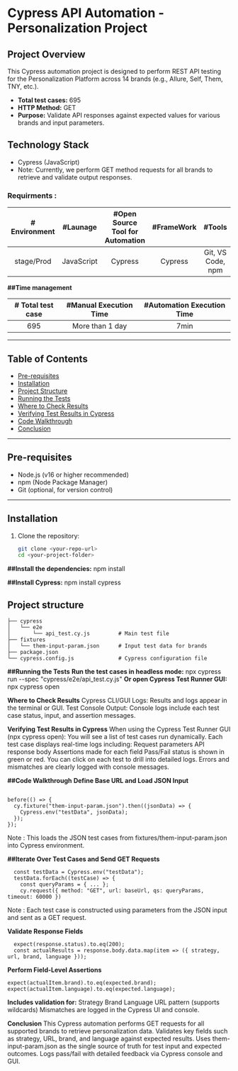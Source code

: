 # Cypress API Automation - Personalization Project

## Project Overview

This Cypress automation project is designed to perform REST API testing for the Personalization Platform across 14 brands (e.g., Allure, Self, Them, TNY, etc.).

- **Total test cases:** 695  
- **HTTP Method:** GET  
- **Purpose:** Validate API responses against expected values for various brands and input parameters.

## Technology Stack

- Cypress (JavaScript)  
- Note: Currently, we perform GET method requests for all brands to retrieve and validate output responses.

### Requirments :

| # Environment | #Launage | #Open Source Tool for Automation | #FrameWork | #Tools | 
| :---: | :---: | :---: | :---: | :---: | 
| stage/Prod | JavaScript | Cypress | Cypress | Git, VS Code, npm | 

**##Time management**

| # Total test case | #Manual Execution Time | #Automation Execution Time | 
| :---: | :---: | :---: | 
| 695 | More than 1 day | 7min | 

---

## Table of Contents

- [Pre-requisites](#pre-requisites)  
- [Installation](#installation)  
- [Project Structure](#project-structure)  
- [Running the Tests](#running-the-tests)  
- [Where to Check Results](#where-to-check-results)  
- [Verifying Test Results in Cypress](#verifying-test-results-in-cypress)  
- [Code Walkthrough](#code-walkthrough)  
- [Conclusion](#conclusion)  

---

## Pre-requisites

- Node.js (v16 or higher recommended)  
- npm (Node Package Manager)  
- Git (optional, for version control)  

---

## Installation

1. Clone the repository:

   ```bash
   git clone <your-repo-url>
   cd <your-project-folder>
   
**##Install the dependencies:**
npm install

**##Install Cypress:**
npm install cypress

## Project structure 
```
├── cypress
│   └── e2e
│       └── api_test.cy.js         # Main test file
├── fixtures
│   └── them-input-param.json      # Input test data for brands
├── package.json
└── cypress.config.js              # Cypress configuration file
```
**##Running the Tests**
**Run the test cases in headless mode:**
npx cypress run --spec "cypress/e2e/api_test.cy.js"
**Or open Cypress Test Runner GUI:**
npx cypress open

**Where to Check Results**
Cypress CLI/GUI Logs: Results and logs appear in the terminal or GUI.
Test Console Output: Console logs include each test case status, input, and assertion messages.

**Verifying Test Results in Cypress**
When using the Cypress Test Runner GUI (npx cypress open):
You will see a list of test cases run dynamically.
Each test case displays real-time logs including:
Request parameters
API response body
Assertions made for each field
Pass/Fail status is shown in green or red.
You can click on each test to drill into detailed logs.
Errors and mismatches are clearly logged with console messages.

**##Code Walkthrough**
**Define Base URL and Load JSON Input**
```let baseUrl = 'https://yusui-platform-intel.gp-nonprod-na-0.conde.digital/v1';

before(() => {
  cy.fixture("them-input-param.json").then((jsonData) => {
    Cypress.env("testData", jsonData);
  });
});
```
Note : This loads the JSON test cases from fixtures/them-input-param.json into Cypress environment.

**##Iterate Over Test Cases and Send GET Requests**
```it("Validates API Responses", () => {
  const testData = Cypress.env("testData");
  testData.forEach((testCase) => {
    const queryParams = { ... };
    cy.request({ method: "GET", url: baseUrl, qs: queryParams, timeout: 60000 })
```
Note : Each test case is constructed using parameters from the JSON input and sent as a GET request.

**Validate Response Fields**
```.then((response) => {
  expect(response.status).to.eq(200);
  const actualResults = response.body.data.map(item => ({ strategy, url, brand, language }));
```
**Perform Field-Level Assertions**
```expect(expected.strategy).to.include(actualItem.strategy);
expect(actualItem.brand).to.eq(expected.brand);
expect(actualItem.language).to.eq(expected.language);
```
**Includes validation for:**
Strategy
Brand
Language
URL pattern (supports wildcards)
Mismatches are logged in the Cypress UI and console.

**Conclusion**
This Cypress automation performs GET requests for all supported brands to retrieve personalization data.
Validates key fields such as strategy, URL, brand, and language against expected results.
Uses them-input-param.json as the single source of truth for test input and expected outcomes.
Logs pass/fail with detailed feedback via Cypress console and GUI.

